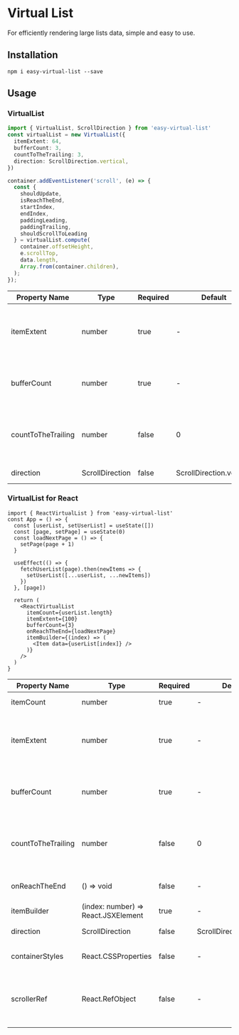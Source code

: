 # Virtual List

For efficiently rendering large lists data, simple and easy to use. 

## Installation

`npm i easy-virtual-list --save`

## Usage

### VirtualList

```ts
import { VirtualList, ScrollDirection } from 'easy-virtual-list'
const virtualList = new VirtualList({
  itemExtent: 64,
  bufferCount: 3,
  countToTheTrailing: 3,
  direction: ScrollDirection.vertical,
})

container.addEventListener('scroll', (e) => {
  const {
    shouldUpdate,
    isReachTheEnd,
    startIndex,
    endIndex,
    paddingLeading,
    paddingTrailing,
    shouldScrollToLeading
  } = virtualList.compute(
    container.offsetHeight,
    e.scrollTop,
    data.length,
    Array.from(container.children),
  );
});
```

| Property Name | Type | Required | Default | Description |
| --- | --- | --- | --- | --- |
| itemExtent | number | true | - | The size of each item, in order to calculate the size of the virtual list |
| bufferCount | number | true | - | Number of items of pre-rendered at the leading and trailing |
| countToTheTrailing | number | false | 0 | Set the number of items left at the tail to trigger scrolling onReachTheEnd event |
| direction | ScrollDirection | false | ScrollDirection.vertical | List view scroll direction |

### VirtualList for React

```tsx
import { ReactVirtualList } from 'easy-virtual-list'
const App = () => {
  const [userList, setUserList] = useState([])
  const [page, setPage] = useState(0)
  const loadNextPage = () => {
    setPage(page + 1)
  }

  useEffect(() => {
    fetchUserList(page).then(newItems => {
      setUserList([...userList, ...newItems])
    })
  }, [page])

  return (
    <ReactVirtualList
      itemCount={userList.length}
      itemExtent={100}
      bufferCount={3}
      onReachTheEnd={loadNextPage}
      itemBuilder={(index) => (
        <Item data={userList[index]} />
      )}
    />
  )
}
```

| Property Name | Type | Required | Default | Description |
| --- | --- | --- | --- | --- |
| itemCount | number | true | - | List view item count |
| itemExtent | number | true | - | The size of each item, in order to calculate the size of the virtual list |
| bufferCount | number | true | - | Number of items of pre-rendered at the leading and trailing |
| countToTheTrailing | number | false | 0 | Set the number of items left at the tail to trigger scrolling onReachTheEnd event |
| onReachTheEnd | () => void | false | - | The event of list view scroll to the end |
| itemBuilder | (index: number) => React.JSXElement | true | - | List view item builder function |
| direction | ScrollDirection | false | ScrollDirection.vertical | List view scroll direction |
| containerStyles | React.CSSProperties | false | - | Custom list view container style |
| scrollerRef | React.RefObject<HTMLDivElement> | false | - | If the list view is scrolling by element outside, you should set this property |